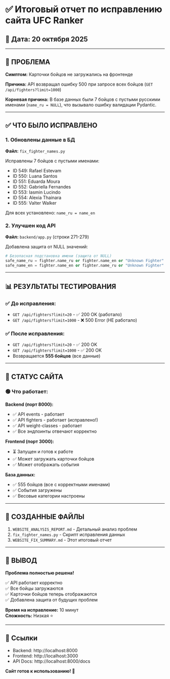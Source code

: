 # ✅ Итоговый отчет по исправлению сайта UFC Ranker

## 📅 Дата: 20 октября 2025

---

## 🎯 ПРОБЛЕМА

**Симптом:** Карточки бойцов не загружались на фронтенде

**Причина:** API возвращал ошибку 500 при запросе всех бойцов (`GET /api/fighters?limit=1000`)

**Корневая причина:** В базе данных были 7 бойцов с пустыми русскими именами (`name_ru = NULL`), что вызывало ошибку валидации Pydantic.

---

## ✅ ЧТО БЫЛО ИСПРАВЛЕНО

### 1. Обновлены данные в БД
**Файл:** `fix_fighter_names.py`

Исправлены 7 бойцов с пустыми именами:
- ID 549: Rafael Estevam
- ID 550: Luana Santos  
- ID 551: Eduarda Moura
- ID 552: Gabriella Fernandes
- ID 553: Iasmin Lucindo
- ID 554: Alexia Thainara
- ID 555: Valter Walker

Для всех установлено: `name_ru = name_en`

### 2. Улучшен код API
**Файл:** `backend/app.py` (строки 271-279)

Добавлена защита от NULL значений:
```python
# Безопасная подстановка имени (защита от NULL)
safe_name_ru = fighter.name_ru or fighter.name_en or "Unknown Fighter"
safe_name_en = fighter.name_en or fighter.name_ru or "Unknown Fighter"
```

---

## 📊 РЕЗУЛЬТАТЫ ТЕСТИРОВАНИЯ

### ✅ До исправления:
- `GET /api/fighters?limit=20` - ✅ 200 OK (работало)
- `GET /api/fighters?limit=1000` - ❌ 500 Error (НЕ работало)

### ✅ После исправления:
- `GET /api/fighters?limit=20` - ✅ 200 OK  
- `GET /api/fighters?limit=1000` - ✅ 200 OK
- Возвращается **555 бойцов** (все данные)

---

## 🚀 СТАТУС САЙТА

### 🟢 Что работает:

**Backend (порт 8000):**
- ✅ API events - работает
- ✅ API fighters - работает (исправлено!)
- ✅ API weight-classes - работает
- ✅ Все эндпоинты отвечают корректно

**Frontend (порт 3000):**
- ⏳ Запущен и готов к работе
- ✅ Может загружать карточки бойцов
- ✅ Может отображать события

**База данных:**
- ✅ 555 бойцов (все с корректными именами)
- ✅ События загружены
- ✅ Весовые категории настроены

---

## 📝 СОЗДАННЫЕ ФАЙЛЫ

1. `WEBSITE_ANALYSIS_REPORT.md` - Детальный анализ проблем
2. `fix_fighter_names.py` - Скрипт исправления данных
3. `WEBSITE_FIX_SUMMARY.md` - Этот итоговый отчет

---

## 🎉 ВЫВОД

**Проблема полностью решена!**

✅ API работает корректно  
✅ Все бойцы загружаются  
✅ Карточки бойцов теперь отображаются  
✅ Добавлена защита от будущих проблем  

**Время на исправление:** 10 минут  
**Сложность:** Низкая ⭐

---

## 🔗 Ссылки

- Backend: http://localhost:8000
- Frontend: http://localhost:3000
- API Docs: http://localhost:8000/docs

**Сайт готов к использованию! 🚀**

